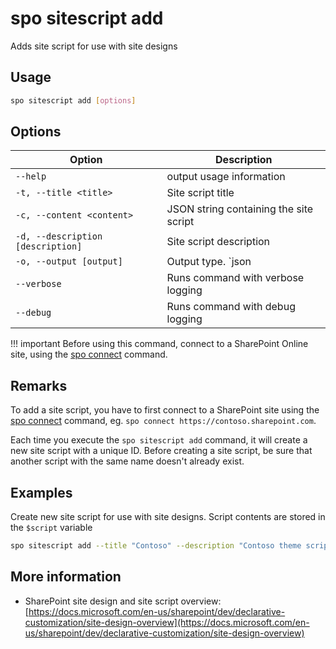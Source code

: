 # spo sitescript add

Adds site script for use with site designs

## Usage

```sh
spo sitescript add [options]
```

## Options

Option|Description
------|-----------
`--help`|output usage information
`-t, --title <title>`|Site script title
`-c, --content <content>`|JSON string containing the site script
`-d, --description [description]`|Site script description
`-o, --output [output]`|Output type. `json|text`. Default `text`
`--verbose`|Runs command with verbose logging
`--debug`|Runs command with debug logging

!!! important
    Before using this command, connect to a SharePoint Online site, using the [spo connect](../connect.md) command.

## Remarks

To add a site script, you have to first connect to a SharePoint site using the [spo connect](../connect.md) command, eg. `spo connect https://contoso.sharepoint.com`.

Each time you execute the `spo sitescript add` command, it will create a new site script with a unique ID. Before creating a site script, be sure that another script with the same name doesn't already exist.

## Examples

Create new site script for use with site designs. Script contents are stored in the `$script` variable

```sh
spo sitescript add --title "Contoso" --description "Contoso theme script" --content $script
```

## More information

- SharePoint site design and site script overview: [https://docs.microsoft.com/en-us/sharepoint/dev/declarative-customization/site-design-overview](https://docs.microsoft.com/en-us/sharepoint/dev/declarative-customization/site-design-overview)